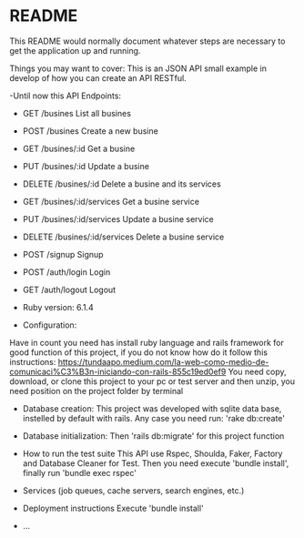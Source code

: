 # README

This README would normally document whatever steps are necessary to get the
application up and running.

Things you may want to cover:
This is an JSON API small example in develop of how you can create an API RESTful.

-Until now this API Endpoints:

* GET /busines 	List all busines
* POST /busines 	Create a new busine
* GET /busines/:id 	Get a busine
* PUT /busines/:id 	Update a busine
* DELETE /busines/:id 	Delete a busine and its services
* GET /busines/:id/services 	Get a busine service
* PUT /busines/:id/services 	Update a busine service
* DELETE /busines/:id/services 	Delete a busine service

* POST /signup 	Signup
* POST /auth/login 	Login
* GET /auth/logout 	Logout

* Ruby version: 6.1.4

* Configuration:

Have in count you need has install ruby language and rails framework for good function of this project, if you do not know how do it follow this instructions: https://tundaapo.medium.com/la-web-como-medio-de-comunicaci%C3%B3n-iniciando-con-rails-855c19ed0ef9
You need copy, download, or clone this project to your pc or test server and then unzip, you need position on the project folder by terminal

* Database creation:
This project was developed with sqlite data base, instelled by default with rails. Any case you need run:
 'rake db:create'

* Database initialization:
Then 'rails db:migrate' for this project function

* How to run the test suite
This API use Rspec, Shoulda, Faker, Factory and Database Cleaner for Test. Then you need execute 'bundle install', finally run 'bundle exec rspec'

* Services (job queues, cache servers, search engines, etc.)

* Deployment instructions
Execute 'bundle install'

* ...
